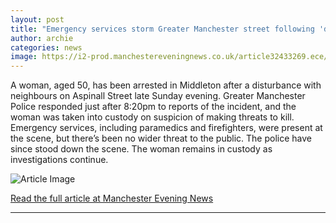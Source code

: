 ```yaml
---
layout: post
title: "Emergency services storm Greater Manchester street following 'disturbance'"
author: archie
categories: news
image: https://i2-prod.manchestereveningnews.co.uk/article32433269.ece/ALTERNATES/s1200/0_aspinallstJPG.jpg
---
```

A woman, aged 50, has been arrested in Middleton after a disturbance with neighbours on Aspinall Street late Sunday evening. Greater Manchester Police responded just after 8:20pm to reports of the incident, and the woman was taken into custody on suspicion of making threats to kill. Emergency services, including paramedics and firefighters, were present at the scene, but there’s been no wider threat to the public. The police have since stood down the scene. The woman remains in custody as investigations continue.

![Article Image](https://i2-prod.manchestereveningnews.co.uk/article32433269.ece/ALTERNATES/s1200/0_aspinallstJPG.jpg)

[Read the full article at Manchester Evening News](https://www.manchestereveningnews.co.uk/news/greater-manchester-news/emergency-services-storm-greater-manchester-32433195)

---
